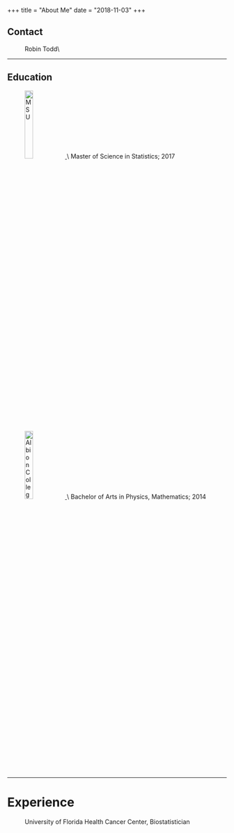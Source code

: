 +++
title = "About Me"
date = "2018-11-03"
+++

## Contact
<dl>
  <dd>Robin Todd\
  <R.genevieve.todd@gmail.com></dd>


---------

## Education

<dl>
<dd><a href="https://stt.natsci.msu.edu/">
  <img src="/about/_index_files/msulogo2.png" alt="MSU" width = "20%">
</a> \
Master of Science in Statistics; 2017 

<br />
<a href="https://www.albion.edu/">
  <img src="/about/_index_files/Albion_2 color.png" alt="Albion College" width = "20%">
</a> \
Bachelor of Arts in Physics, Mathematics; 2014 </dd>

------

# Experience
<dl>
<dd>
University of Florida Health Cancer Center, Biostatistician </dd>